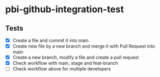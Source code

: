 # pbi-github-integration-test

## Tests
- [x] Create a file and commit it into main
- [x] Create new file by a new branch and merge it with Pull Request into main
- [x] Create a new branch, modify a file and create a pull request
- [x] Check workflow with main, stage and feat-branch
- [ ] Check workflow above for multiple developers